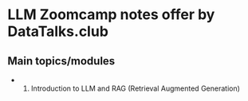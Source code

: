 # LLM Zoomcamp notes offer by DataTalks.club

## Main topics/modules

- 01. Introduction to LLM and RAG (Retrieval Augmented Generation)


